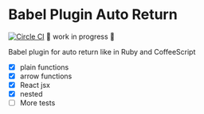 # Babel Plugin Auto Return
[![Circle CI](https://circleci.com/gh/Nitive/babel-plugin-auto-return.svg?style=svg)](https://circleci.com/gh/Nitive/babel-plugin-auto-return)
🤖 work in progress 🤖

Babel plugin for auto return like in Ruby and CoffeeScript

- [x] plain functions
- [x] arrow functions
- [x] React jsx
- [x] nested
- [ ] More tests
